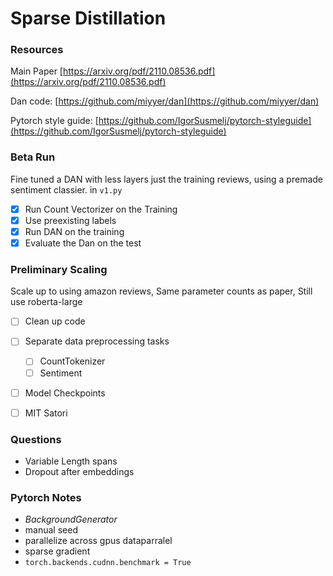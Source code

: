 # Sparse Distillation

### Resources

Main Paper [https://arxiv.org/pdf/2110.08536.pdf](https://arxiv.org/pdf/2110.08536.pdf)

Dan code: [https://github.com/miyyer/dan](https://github.com/miyyer/dan)

Pytorch style guide: [https://github.com/IgorSusmelj/pytorch-styleguide](https://github.com/IgorSusmelj/pytorch-styleguide)

### Beta Run

Fine tuned a DAN with less layers just the training reviews, using a premade sentiment classier. in `v1.py`

- [x]  Run Count Vectorizer on the Training
- [x]  Use preexisting labels
- [x]  Run DAN on the training
- [x]  Evaluate the Dan on the test

### Preliminary Scaling

Scale up to using amazon reviews, Same parameter counts as paper, Still use roberta-large

- [ ]  Clean up code
- [ ]  Separate data preprocessing tasks
    - [ ]  CountTokenizer
    - [ ]  Sentiment
- [ ]  Model Checkpoints
- [ ]  MIT Satori

 

### Questions

- Variable Length spans
- Dropout after embeddings

### Pytorch Notes

- *BackgroundGenerator*
- manual seed
- parallelize across gpus dataparralel
- sparse gradient
- `torch.backends.cudnn.benchmark = True`